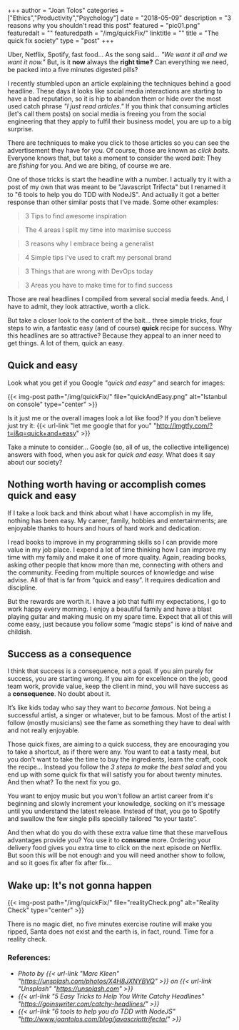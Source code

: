 +++
author = "Joan Tolos"
categories = ["Ethics","Productivity","Psychology"]
date = "2018-05-09"
description = "3 reasons why you shouldn't read this post"
featured = "pic01.png"
featuredalt = ""
featuredpath = "/img/quickFix/"
linktitle = ""
title = "The quick fix society"
type = "post"
+++

Uber, Netflix, Spotify, fast food... As the song said... _"We want it all and we want it now."_ But, is it **now** always the **right time?** Can everything we need, be packed into a five minutes digested pills?

I recently stumbled upon an article explaining the techniques behind a good headline. These days it looks like social media interactions are starting to have a bad reputation, so it is hip to abandon them or hide over the most used catch phrase _"I just read articles."_ If you think that consuming articles (let's call them posts) on social media is freeing you from the social engineering that they apply to fulfil their business model, you are up to a big surprise.

There are techniques to make you click to those articles so you can see the advertisement they have for you. Of course, those are known as _click baits_. Everyone knows that, but take a moment to consider the word _bait_: They are _fishing_ for you. And we are biting, of course we are.

One of those tricks is start the headline with a number. I actually try it with a post of my own that was meant to be "Javascript Trifecta" but I renamed it to "6 tools to help you do TDD with NodeJS". And actually it got a better response than other similar posts that I've made. Some other examples:

> 3 Tips to find awesome inspiration

>The 4 areas I split my time into maximise success

>3 reasons why I embrace being a generalist

> 4 Simple tips I've used to craft my personal brand

> 3 Things that are wrong with DevOps today

> 3 Areas you have to make time for to find success

Those are real headlines I compiled from several social media feeds. And, I have to admit, they look attractive, worth a click.

But take a closer look to the content of the bait... three simple tricks, four steps to win, a fantastic easy (and of course) **quick** recipe for success. Why this headlines are so attractive? Because they appeal to an inner need to get things. A lot of them, quick an easy.

## Quick and easy

Look what you get if you Google _"quick and easy"_ and search for images:

{{< img-post path="/img/quickFix/" file="quickAndEasy.png" alt="Istanbul on console" type="center" >}}

Is it just me or the overall images look a lot like food? If you don't believe just try it: {{< url-link "let me google that for you" "http://lmgtfy.com/?t=i&q=quick+and+easy" >}}

Take a minute to consider... Google (so, all of us, the collective intelligence) answers with food, when you ask for _quick and easy._ What does it say about our society?

## Nothing worth having or accomplish comes quick and easy

If I take a look back and think about what I have accomplish in my life, nothing has been easy. My career, family, hobbies and entertainments; are enjoyable thanks to hours and hours of hard work and dedication.

I read books to improve in my programming skills so I can provide more value in my job place. I expend a lot of time thinking how I can improve my time with my family and make it one of more quality. Again, reading books, asking other people that know more than me, connecting with others and the community. Feeding from multiple sources of knowledge and wise advise. All of that is far from “quick and easy”. It requires dedication and discipline.

But the rewards are worth it. I have a job that fulfil my expectations, I go to work happy every morning. I enjoy a beautiful family and have a blast playing guitar and making music on my spare time. Expect that all of this will come easy, just because you follow some “magic steps” is kind of naive and childish.

## Success as a consequence

I think that success is a consequence, not a goal. If you aim purely for success, you are starting wrong. If you aim for excellence on the job, good team work, provide value, keep the client in mind, you will have success as a **consequence**. No doubt about it.

It’s like kids today who say they want to _become famous_. Not being a successful artist, a singer or whatever, but to be famous. Most of the artist I follow (mostly musicians) see the fame as something they have to deal with and not really enjoyable.

Those quick fixes, are aiming to a quick success, they are encouraging you to take a shortcut, as if there were any.
You want to eat a tasty meal, but you don’t want to take the time to buy the ingredients, learn the craft, cook the recipe... Instead you follow the _*3 steps to make the best salad*_ and you end up with some quick fix that will satisfy you for about twenty minutes. And then what? To the next fix you go.

You want to enjoy music but you won't follow an artist career from it's beginning and slowly increment your knowledge, socking on it's message until you understand the latest release. Instead of that, you go to Spotify and swallow the few single pills specially tailored “to your taste”.

And then what do you do with these extra value time that these marvellous advantages provide you? You use it to **consume** more. Ordering your delivery food gives you extra time to click on the next episode on Netflix. But soon this will be not enough and you will need another show to follow, and so it goes fix after fix after fix...

## Wake up: It's not gonna happen

{{< img-post path="/img/quickFix/" file="realityCheck.png" alt="Reality Check" type="center" >}}

There is no magic diet, no five minutes exercise routine will make you ripped, Santa does not exist and the earth is, in fact, round. Time for a reality check.

### References:

* _Photo by {{< url-link "Marc Kleen" "https://unsplash.com/photos/X4H8JXNYBVQ" >}} on {{< url-link "Unsplash" "https://unsplash.com" >}}_
* _{{< url-link "5 Easy Tricks to Help You Write Catchy Headlines" "https://goinswriter.com/catchy-headlines/" >}}_
* _{{< url-link "6 tools to help you do TDD with NodeJS" "http://www.joantolos.com/blog/javascripttrifecta/" >}}_
